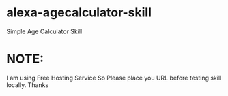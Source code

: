 # alexa-agecalculator-skill
Simple Age Calculator Skill 

# NOTE:
  I am using Free Hosting Service So Please place you URL before testing skill locally. Thanks 
